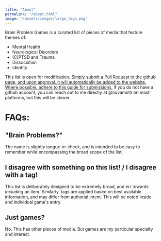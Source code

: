 ```yaml
---
title: "About"
permalink: "/about.html"
image: "/assets/images/large_logo.png"
---
```


Brain Problem Games is a curated list of pieces of media that feature themes of:

- Mental Health
- Neurological Disorders
- (C)PTSD and Trauma
- Dissociation
- Identity

This list is open for modification. <a href="https://github.com/novamoth/brain-problem-games">Simply submit a Pull Request to the github page, and upon approval, it will automatically be added to the website.</a> <a href="https://novamoth.github.io/brain-problem-games/example.html">Where possible, adhere to this guide for submissions.</a> If you do not have a github account, you can reach out to me directly at @novamoth on most platforms, but this will be slower.

# FAQs:

## "Brain Problems?"

The name is slightly tongue-in-cheek, and is intended to be easy to remember while encompassing the broad scope of the list.

## I disagree with something on this list! / I disagree with a tag!

This list is deliberately designed to be extremely broad, and err towards _including_ an item. Similarly, tags are applied based on best available information, and may differ from authorial intent. This will be noted inside and individual game's entry.

## Just games?

No. This has other pieces of media. But games are my particular specialty and interest.
